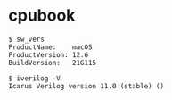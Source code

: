 # cpubook

```
$ sw_vers
ProductName:	macOS
ProductVersion:	12.6
BuildVersion:	21G115
```

```
$ iverilog -V
Icarus Verilog version 11.0 (stable) ()
```
